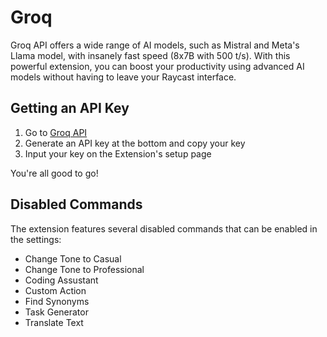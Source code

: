 # Groq

Groq API offers a wide range of AI models, such as Mistral and Meta's Llama model, with insanely fast speed (8x7B with 500 t/s).
With this powerful extension, you can boost your productivity using advanced AI models without having to leave your Raycast interface.

## Getting an API Key

1. Go to [Groq API](https://console.groq.com/keys)
2. Generate an API key at the bottom and copy your key
3. Input your key on the Extension's setup page

You're all good to go!

## Disabled Commands

The extension features several disabled commands that can be enabled in the settings:

- Change Tone to Casual
- Change Tone to Professional
- Coding Assustant
- Custom Action
- Find Synonyms
- Task Generator
- Translate Text